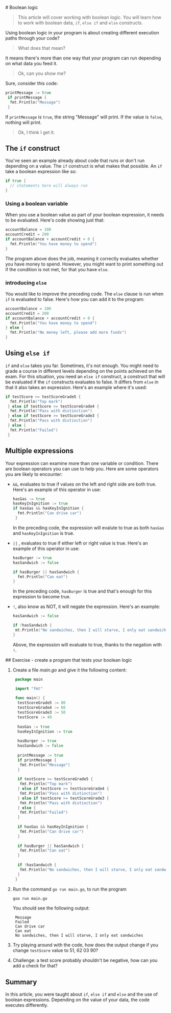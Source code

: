 # Boolean logic

> This article will cover working with boolean logic. You will learn how to work with boolean data, `if`, `else if` and `else` constructs.

Using boolean logic in your program is about creating different execution paths through your code?

> What does that mean?

It means there's more than one way that your program can run depending on what data you feed it.

> Ok, can you show me?

Sure, consider this code:

```go
printMessage := true
 if printMessage {
  fmt.Println("Message")
 }
```

If `printMessage` is `true`, the string "Message" will print. If the value is `false`, nothing will print.

> Ok, I think I get it.

## The `if` construct

You've seen an example already about code that runs or don't run depending on a value. The `if` construct is what makes that possible. An `if` take a boolean expression like so:

```go
if true {
  // statements here will always run
}
```

### Using a boolean variable

When you use a boolean value as part of your boolean expression, it needs to be evaluated. Here's code showing just that:

```go
accountBalance = 100
accountCredit = 200
if accountBalance + accountCredit > 0 {
  fmt.Println("You have money to spend")
}
```

The program above does the job, meaning it correctly evaluates whether you have money to spend. However, you might want to print something out if the condition is not met, for that you have `else`.

### introducing `else`

You would like to improve the preceding code. The `else` clause is run when `if` is evaluated to false. Here's how you can add it to the program:

```go
accountBalance = 100
accountCredit = 200
if accountBalance + accountCredit > 0 {
  fmt.Println("You have money to spend")
} else {
  fmt.Println("No money left, please add more funds")
}
```

## Using `else if`

`if` and `else` takes you far. Sometimes, it's not enough. You might need to grade a course in different levels depending on the points achieved on the exam. For this situation, you need an `else if` construct, a construct that will be evaluated if the `if` constructs evaluates to false. It differs from `else` in that it also takes an expression. Here's an example where it's used:

```go
if testScore >= testScoreGrade5 {
  fmt.Println("Top mark")
 } else if testScore >= testScoreGrade4 {
  fmt.Println("Pass with distinction")
 } else if testScore >= testScoreGrade3 {
  fmt.Println("Pass with distinction")
 } else {
  fmt.Println("Failed")
 }
```

## Multiple expressions

Your expression can examine more than one variable or condition. There are boolean operators you can use to help you. Here are some operators you are likely to encounter:

- `&&`, evaluates to true if values on the left and right side are both true. Here's an example of this operator in use:

    ```go
    hasGas := true
    hasKeyInIgnition := true
    if hasGas && hasKeyInIgnition {
      fmt.Println("Can drive car")
     }
    ```

    In the preceding code, the expression will evalute to true as both `hasGas` and `hasKeyInIgnition` is true.

- `||` , evaluates to true if either left or right value is true. Here's an example of this operator in use:

  ```go
  hasBurger := true
  hasSandwich := false

  if hasBurger || hasSandwich {
    fmt.Println("Can eat")
  }
  ```

  In the preceding code, `hasBurger` is true and that's enough for this expression to become true.

- `!`, also know as NOT, it will negate the expression. Here's an example:

   ```go
   hasSandwich := false

   if !hasSandwich {
    mt.Println("No sandwiches, then I will starve, I only eat sandwiches")
   }
   ```

   Above, the expression will evaluate to true, thanks to the negation with `!`.

## Exercise - create a program that tests your boolean logic

1. Create a file *main.go* and give it the following content:

   ```go
    package main

    import "fmt"
    
    func main() {
     testScoreGrade5 := 80
     testScoreGrade4 := 60
     testScoreGrade3 := 50
     testScore := 49
    
     hasGas := true
     hasKeyInIgnition := true
    
     hasBurger := true
     hasSandwich := false
    
     printMessage := true
     if printMessage {
      fmt.Println("Message")
     }
    
     if testScore >= testScoreGrade5 {
      fmt.Println("Top mark")
     } else if testScore >= testScoreGrade4 {
      fmt.Println("Pass with distinction")
     } else if testScore >= testScoreGrade3 {
      fmt.Println("Pass with distinction")
     } else {
      fmt.Println("Failed")
     }
    
     if hasGas && hasKeyInIgnition {
      fmt.Println("Can drive car")
     }
    
     if hasBurger || hasSandwich {
      fmt.Println("Can eat")
     }
    
     if !hasSandwich {
      fmt.Println("No sandwiches, then I will starve, I only eat sandwiches")
     }
    }
   ```

1. Run the command `go run main.go`, to run the program

   ```bash
   goo run main.go
   ```

   You should see the following output:

   ```output
    Message
    Failed
    Can drive car
    Can eat
    No sandwiches, then I will starve, I only eat sandwiches
   ```

1. Try playing around with the code, how does the output change if you change `testScore` value to 51, 62 03 90?
1. Challenge: a test score probably shouldn't be negative, how can you add a check for that?
  
## Summary

In this article, you were taught about `if`, `else if` and `else` and the use of boolean expressions. Depending on the value of your data, the code executes differently.
